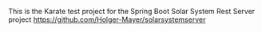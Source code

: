 This is the Karate test project for the Spring Boot Solar System Rest Server project https://github.com/Holger-Mayer/solarsystemserver
